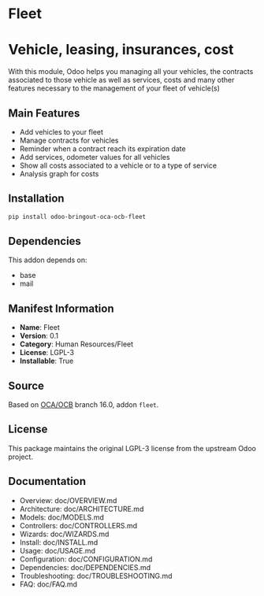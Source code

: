 # Fleet


Vehicle, leasing, insurances, cost
==================================
With this module, Odoo helps you managing all your vehicles, the
contracts associated to those vehicle as well as services, costs
and many other features necessary to the management of your fleet
of vehicle(s)

Main Features
-------------
* Add vehicles to your fleet
* Manage contracts for vehicles
* Reminder when a contract reach its expiration date
* Add services, odometer values for all vehicles
* Show all costs associated to a vehicle or to a type of service
* Analysis graph for costs


## Installation

```bash
pip install odoo-bringout-oca-ocb-fleet
```

## Dependencies

This addon depends on:
- base
- mail

## Manifest Information

- **Name**: Fleet
- **Version**: 0.1
- **Category**: Human Resources/Fleet
- **License**: LGPL-3
- **Installable**: True

## Source

Based on [OCA/OCB](https://github.com/OCA/OCB) branch 16.0, addon `fleet`.

## License

This package maintains the original LGPL-3 license from the upstream Odoo project.

## Documentation

- Overview: doc/OVERVIEW.md
- Architecture: doc/ARCHITECTURE.md
- Models: doc/MODELS.md
- Controllers: doc/CONTROLLERS.md
- Wizards: doc/WIZARDS.md
- Install: doc/INSTALL.md
- Usage: doc/USAGE.md
- Configuration: doc/CONFIGURATION.md
- Dependencies: doc/DEPENDENCIES.md
- Troubleshooting: doc/TROUBLESHOOTING.md
- FAQ: doc/FAQ.md
